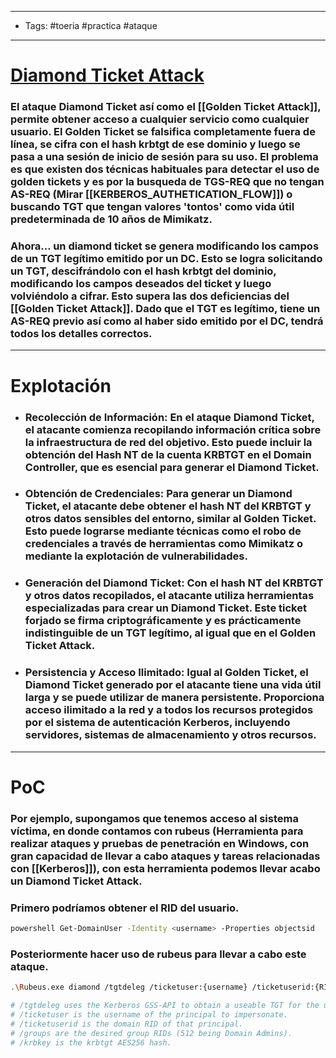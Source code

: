 ------
- Tags: #toeria #practica #ataque 
-----
# [Diamond Ticket Attack](https://book.hacktricks.xyz/windows-hardening/active-directory-methodology/diamond-ticket)
### El ataque **Diamond Ticket** así como el [[Golden Ticket Attack]], permite obtener acceso a cualquier servicio como cualquier usuario. El **Golden Ticket** se falsifica completamente fuera de línea, se cifra con el hash krbtgt de ese dominio y luego se pasa a una sesión de inicio de sesión para su uso. El problema es que existen dos técnicas habituales para detectar el uso de **golden tickets** y es por la busqueda de **TGS-REQ** que no tengan **AS-REQ** (Mirar [[KERBEROS_AUTHETICATION_FLOW]]) o buscando **TGT** que tengan valores 'tontos' como vida útil predeterminada de 10 años de **Mimikatz**. 
### Ahora... un **diamond ticket** se genera modificando los campos de un TGT legítimo emitido por un DC. Esto se logra solicitando un TGT, descifrándolo con el hash krbtgt del dominio, modificando los campos deseados del ticket y luego volviéndolo a cifrar. Esto supera las dos deficiencias del [[Golden Ticket Attack]]. Dado que el TGT es legítimo, tiene un AS-REQ previo así como al haber sido emitido por el DC, tendrá todos los detalles correctos.

----
# Explotación 

- ### **Recolección de Información**: En el ataque Diamond Ticket, el atacante comienza recopilando información crítica sobre la infraestructura de red del objetivo. Esto puede incluir la obtención del Hash NT de la cuenta **KRBTGT** en el Domain Controller, que es **esencial** para generar el Diamond Ticket.

- ### **Obtención de Credenciales**: Para generar un Diamond Ticket, el atacante debe obtener el **hash NT del KRBTGT** y otros datos sensibles del entorno, similar al Golden Ticket. Esto puede lograrse mediante técnicas como el robo de credenciales a través de herramientas como **Mimikatz** o mediante la explotación de vulnerabilidades.

- ### **Generación del Diamond Ticket**: Con el hash NT del KRBTGT y otros datos recopilados, el atacante utiliza herramientas especializadas para crear un Diamond Ticket. Este ticket forjado se firma criptográficamente y es prácticamente indistinguible de un TGT legítimo, al igual que en el Golden Ticket Attack.

- ### **Persistencia y Acceso Ilimitado**: Igual al Golden Ticket, el Diamond Ticket generado por el atacante tiene una vida útil larga y se puede utilizar de manera persistente. Proporciona acceso ilimitado a la red y a todos los recursos protegidos por el sistema de autenticación Kerberos, incluyendo servidores, sistemas de almacenamiento y otros recursos.

---
# PoC
### Por ejemplo, supongamos que tenemos acceso al sistema víctima, en donde contamos con **rubeus** (Herramienta para realizar ataques y pruebas de penetración en Windows, con gran capacidad de llevar a cabo ataques y tareas relacionadas con [[Kerberos]]), con esta herramienta podemos llevar acabo un **Diamond Ticket Attack**.
### Primero podríamos obtener el RID del usuario.

```bash
powershell Get-DomainUser -Identity <username> -Properties objectsid
```
### Posteriormente hacer uso de **rubeus** para llevar a cabo este ataque. 

```bash
.\Rubeus.exe diamond /tgtdeleg /ticketuser:{username} /ticketuserid:{RID_username} /groups:512

# /tgtdeleg uses the Kerberos GSS-API to obtain a useable TGT for the user without needing to know their password, NTLM/AES hash, or elevation on the host.
# /ticketuser is the username of the principal to impersonate.
# /ticketuserid is the domain RID of that principal.
# /groups are the desired group RIDs (512 being Domain Admins).
# /krbkey is the krbtgt AES256 hash.
```

